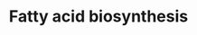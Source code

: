 ---
annotations:
- id: PW:0000029
  parent: classic metabolic pathway
  type: Pathway Ontology
  value: fatty acid biosynthetic pathway
authors:
- Kdahlquist
- MaintBot
- Evelo
- Christine Chichester
- Egonw
- Andra
- DeSl
- L Dupuis
- Finterly
- Eweitz
description: ''
last-edited: 2021-05-16
organisms:
- Drosophila melanogaster
redirect_from:
- /index.php/Pathway:WP568
- /instance/WP568
revision: null
schema-jsonld:
- '@context': https://schema.org/
  '@id': https://wikipathways.github.io/pathways/WP568.html
  '@type': Dataset
  creator:
    '@type': Organization
    name: WikiPathways
  description: ''
  keywords:
  - 3-L-Hydroxyacyl-CoA
  - 3-ketoacyl-CoA
  - ACACB
  - ACSL4
  - ACSL5
  - ACSL6
  - ATPCL
  - AcCoAS
  - Acetoacetyl-ACP
  - Acetyl-ACP
  - Acetyl-CoA
  - Acetyl-synthase
  - Acyl-CoA (n+2)
  - Butyryl-ACP
  - CG11198
  - CG1516
  - CG16935
  - CG3523
  - CG3961
  - CG6543
  - CG6984
  - CG9577
  - Citrate
  - Crotonoyl-ACP
  - DECR1
  - ECHDC1
  - ECHDC2
  - Fatty acyl CoA
  - HADHSC
  - Long-Chain fatty acid
  - Malonyl-ACP
  - Malonyl-CoA
  - Oxaloacetate
  - PECR
  - Palmitate
  - Palmitoyl-ACP
  - Pyruvate
  - SCD
  - Triacylglyceride Synthesis MAPP
  - beta-hydroxybutyryl
  - l(2)44DEa
  - trans-delta2-enoyl-CoA
  - yip2
  license: CC0
  name: Fatty acid biosynthesis
seo: CreativeWork
title: Fatty acid biosynthesis
wpid: WP568
---